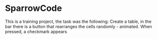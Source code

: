 # SparrowCode
This is a training project, the task was the following:
Create a table, in the bar there is a button that rearranges the cells randomly - animated. When pressed, a checkmark appears
